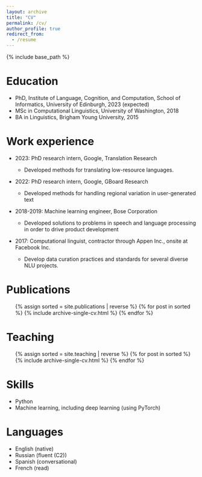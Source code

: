 ```yaml
---
layout: archive
title: "CV"
permalink: /cv/
author_profile: true
redirect_from:
  - /resume
---
```


{% include base_path %}

Education
======
* PhD, Institute of Language, Cognition, and Computation, School of Informatics, University of Edinburgh, 2023 (expected)
* MSc in Computational Linguistics, University of Washington, 2018
* BA in Linguistics, Brigham Young University, 2015



Work experience
======
* 2023: PhD research intern, Google, Translation Research
  * Developed methods for translating low-resource languages.

* 2022: PhD research intern, Google, GBoard Research
  * Developed methods for handling regional variation in user-generated text

* 2018-2019: Machine learning engineer, Bose Corporation
  * Developed solutions to problems in speech and language processing in order to drive product development

* 2017: Computational linguist, contractor through Appen Inc., onsite at Facebook Inc.
  * Develop data curation practices and standards for several diverse NLU projects.
  

Publications
======
  <ul>
    {% assign sorted = site.publications | reverse %}
    {% for post in sorted %}
     {% include archive-single-cv.html %}
  {% endfor %}</ul>
  
Teaching
======
  <ul>{% assign sorted = site.teaching | reverse %}
  {% for post in sorted %}
    {% include archive-single-cv.html %}
  {% endfor %}</ul>
  
Skills
======
* Python
* Machine learning, including deep learning (using PyTorch)

Languages
======
* English (native)
* Russian (fluent (C2))
* Spanish (conversational)
* French (read)
